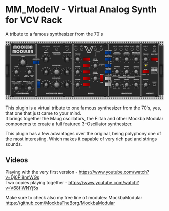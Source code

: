 # MM_ModelV - Virtual Analog Synth for VCV Rack
A tribute to a famous synthesizer from the 70's

![Alt text](./screenshot.png)

This plugin is a virtual tribute to one famous synthesizer from the 70's, yes, that one that just came to your mind.<br>
It brings together the Maug oscillators, the Filtah and other Mockba Modular components to create a full featured 3-Oscillator synthesizer.

This plugin has a few advantages over the original, being polyphony one of the most interesting. Which makes it capable of very rich pad and strings sounds.

## Videos
Playing with the very first version - https://www.youtube.com/watch?v=Dj0PI8nnWGs<br>
Two copies playing together - https://www.youtube.com/watch?v=V68fIWNYj5s

Make sure to check also my free line of modules: MockbaModular
https://github.com/MockbaTheBorg/MockbaModular
